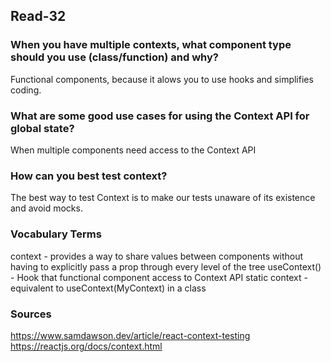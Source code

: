 ## Read-32

### When you have multiple contexts, what component type should you use (class/function) and why?
Functional components, because it alows you to use hooks and simplifies coding.

### What are some good use cases for using the Context API for global state?
When multiple components need access to the Context API
  
### How can you best test context?
The best way to test Context is to make our tests unaware of its existence and avoid mocks.

### Vocabulary Terms
context - provides a way to share values between components without having to explicitly pass a prop through every level of the tree
useContext() - Hook that functional component access to Context API
static context - equivalent to useContext(MyContext) in a class

### Sources
https://www.samdawson.dev/article/react-context-testing  
https://reactjs.org/docs/context.html
